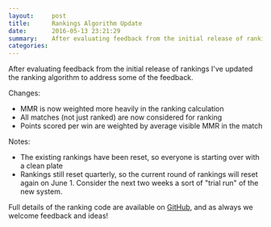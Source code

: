 ```yaml
---
layout:     post
title:      Rankings Algorithm Update
date:       2016-05-13 23:21:29
summary:    After evaluating feedback from the initial release of rankings I've updated the ranking algorithm to address some of the feedback.
categories: 
---
```


After evaluating feedback from the initial release of rankings I've updated the ranking algorithm to address some of the feedback.

Changes:
 * MMR is now weighted more heavily in the ranking calculation
 * All matches (not just ranked) are now considered for ranking
 * Points scored per win are weighted by average visible MMR in the match

Notes:
 * The existing rankings have been reset, so everyone is starting over with a clean plate
 * Rankings still reset quarterly, so the current round of rankings will reset again on June 1.  Consider the next two weeks a sort of "trial run" of the new system.

Full details of the ranking code are available on [GitHub](https://github.com/yasp-dota/yasp), and as always we welcome feedback and ideas!
